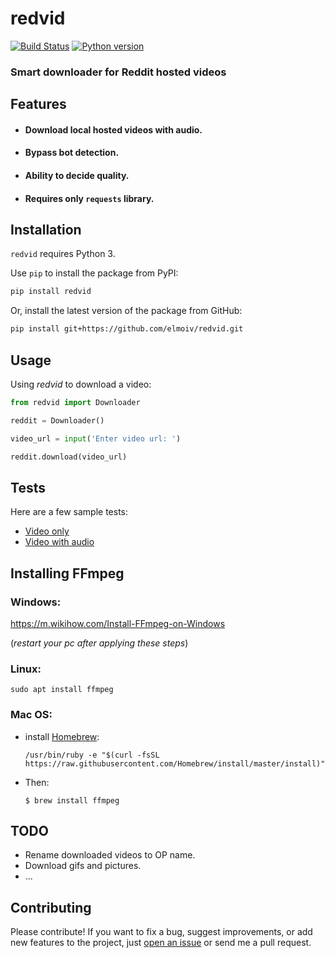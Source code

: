 # redvid
[![Build Status](https://api.travis-ci.org/elmoiv/redvid.svg?branch=master)](https://travis-ci.org/elmoiv/redvid)
[![Python version](https://img.shields.io/badge/python-3.x-brightgreen.svg)](https://pypi.org/project/goco/)

### Smart downloader for Reddit hosted videos

## Features
* #### Download local hosted videos with audio.
* #### Bypass bot detection.
* #### Ability to decide quality.
* #### Requires only `requests` library.

## Installation
`redvid` requires Python 3.

Use `pip` to install the package from PyPI:

```bash
pip install redvid
```

Or, install the latest version of the package from GitHub:

```bash
pip install git+https://github.com/elmoiv/redvid.git
```

## Usage
Using *redvid* to download a video:

```python
from redvid import Downloader

reddit = Downloader()

video_url = input('Enter video url: ')

reddit.download(video_url)
```

## Tests
Here are a few sample tests:

* [Video only](https://github.com/elmoiv/redvid/tree/master/tests/test1.py)
* [Video with audio](https://github.com/elmoiv/redvid/tree/master/tests/test2.py)

## Installing FFmpeg
### Windows: 

https://m.wikihow.com/Install-FFmpeg-on-Windows

(*restart your pc after applying these steps*)

### Linux: 

`sudo apt install ffmpeg`

### Mac OS:

* install [Homebrew](https://brew.sh/):

  `/usr/bin/ruby -e "$(curl -fsSL https://raw.githubusercontent.com/Homebrew/install/master/install)"`
  
* Then:

  `$ brew install ffmpeg`

## TODO
* Rename downloaded videos to OP name.
* Download gifs and pictures.
* ...

## Contributing
Please contribute! If you want to fix a bug, suggest improvements, or add new features to the project, just [open an issue](https://github.com/elmoiv/redvid/issues) or send me a pull request.
